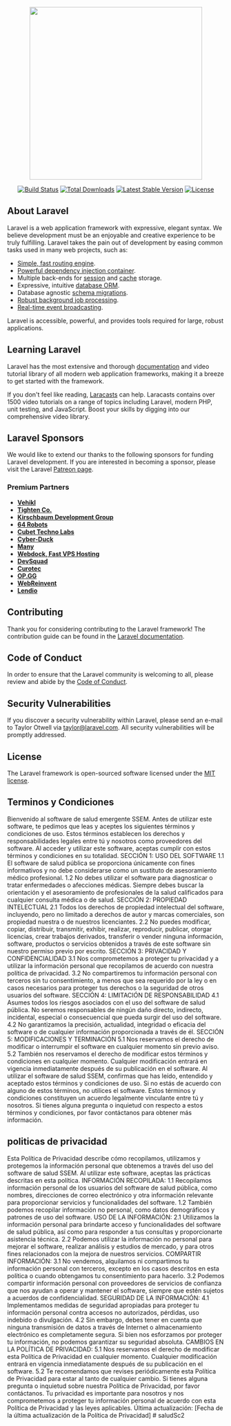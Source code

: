 <p align="center"><a href="https://laravel.com" target="_blank"><img src="https://raw.githubusercontent.com/laravel/art/master/logo-lockup/5%20SVG/2%20CMYK/1%20Full%20Color/laravel-logolockup-cmyk-red.svg" width="400"></a></p>

<p align="center">
<a href="https://travis-ci.org/laravel/framework"><img src="https://travis-ci.org/laravel/framework.svg" alt="Build Status"></a>
<a href="https://packagist.org/packages/laravel/framework"><img src="https://img.shields.io/packagist/dt/laravel/framework" alt="Total Downloads"></a>
<a href="https://packagist.org/packages/laravel/framework"><img src="https://img.shields.io/packagist/v/laravel/framework" alt="Latest Stable Version"></a>
<a href="https://packagist.org/packages/laravel/framework"><img src="https://img.shields.io/packagist/l/laravel/framework" alt="License"></a>
</p>

## About Laravel

Laravel is a web application framework with expressive, elegant syntax. We believe development must be an enjoyable and creative experience to be truly fulfilling. Laravel takes the pain out of development by easing common tasks used in many web projects, such as:

- [Simple, fast routing engine](https://laravel.com/docs/routing).
- [Powerful dependency injection container](https://laravel.com/docs/container).
- Multiple back-ends for [session](https://laravel.com/docs/session) and [cache](https://laravel.com/docs/cache) storage.
- Expressive, intuitive [database ORM](https://laravel.com/docs/eloquent).
- Database agnostic [schema migrations](https://laravel.com/docs/migrations).
- [Robust background job processing](https://laravel.com/docs/queues).
- [Real-time event broadcasting](https://laravel.com/docs/broadcasting).

Laravel is accessible, powerful, and provides tools required for large, robust applications.

## Learning Laravel

Laravel has the most extensive and thorough [documentation](https://laravel.com/docs) and video tutorial library of all modern web application frameworks, making it a breeze to get started with the framework.

If you don't feel like reading, [Laracasts](https://laracasts.com) can help. Laracasts contains over 1500 video tutorials on a range of topics including Laravel, modern PHP, unit testing, and JavaScript. Boost your skills by digging into our comprehensive video library.

## Laravel Sponsors

We would like to extend our thanks to the following sponsors for funding Laravel development. If you are interested in becoming a sponsor, please visit the Laravel [Patreon page](https://patreon.com/taylorotwell).

### Premium Partners

- **[Vehikl](https://vehikl.com/)**
- **[Tighten Co.](https://tighten.co)**
- **[Kirschbaum Development Group](https://kirschbaumdevelopment.com)**
- **[64 Robots](https://64robots.com)**
- **[Cubet Techno Labs](https://cubettech.com)**
- **[Cyber-Duck](https://cyber-duck.co.uk)**
- **[Many](https://www.many.co.uk)**
- **[Webdock, Fast VPS Hosting](https://www.webdock.io/en)**
- **[DevSquad](https://devsquad.com)**
- **[Curotec](https://www.curotec.com/services/technologies/laravel/)**
- **[OP.GG](https://op.gg)**
- **[WebReinvent](https://webreinvent.com/?utm_source=laravel&utm_medium=github&utm_campaign=patreon-sponsors)**
- **[Lendio](https://lendio.com)**

## Contributing

Thank you for considering contributing to the Laravel framework! The contribution guide can be found in the [Laravel documentation](https://laravel.com/docs/contributions).

## Code of Conduct

In order to ensure that the Laravel community is welcoming to all, please review and abide by the [Code of Conduct](https://laravel.com/docs/contributions#code-of-conduct).

## Security Vulnerabilities

If you discover a security vulnerability within Laravel, please send an e-mail to Taylor Otwell via [taylor@laravel.com](mailto:taylor@laravel.com). All security vulnerabilities will be promptly addressed.

## License

The Laravel framework is open-sourced software licensed under the [MIT license](https://opensource.org/licenses/MIT).


## Terminos y Condiciones

Bienvenido al software de salud emergente SSEM. Antes de utilizar este software, te pedimos que leas y aceptes los siguientes términos y condiciones de uso. Estos términos establecen los derechos y responsabilidades legales entre tú y nosotros como proveedores del software. Al acceder y utilizar este software, aceptas cumplir con estos términos y condiciones en su totalidad.
SECCIÓN 1: USO DEL SOFTWARE
1.1 El software de salud pública se proporciona únicamente con fines informativos y no debe considerarse como un sustituto de asesoramiento médico profesional.
1.2 No debes utilizar el software para diagnosticar o tratar enfermedades o afecciones médicas. Siempre debes buscar la orientación y el asesoramiento de profesionales de la salud calificados para cualquier consulta médica o de salud.
SECCIÓN 2: PROPIEDAD INTELECTUAL
2.1 Todos los derechos de propiedad intelectual del software, incluyendo, pero no limitado a derechos de autor y marcas comerciales, son propiedad nuestra o de nuestros licenciantes.
2.2 No puedes modificar, copiar, distribuir, transmitir, exhibir, realizar, reproducir, publicar, otorgar licencias, crear trabajos derivados, transferir o vender ninguna información, software, productos o servicios obtenidos a través de este software sin nuestro permiso previo por escrito.
SECCIÓN 3: PRIVACIDAD Y CONFIDENCIALIDAD
3.1 Nos comprometemos a proteger tu privacidad y a utilizar la información personal que recopilamos de acuerdo con nuestra política de privacidad.
3.2 No compartiremos tu información personal con terceros sin tu consentimiento, a menos que sea requerido por la ley o en casos necesarios para proteger tus derechos o la seguridad de otros usuarios del software.
SECCIÓN 4: LIMITACIÓN DE RESPONSABILIDAD
4.1 Asumes todos los riesgos asociados con el uso del software de salud pública. No seremos responsables de ningún daño directo, indirecto, incidental, especial o consecuencial que pueda surgir del uso del software.
4.2 No garantizamos la precisión, actualidad, integridad o eficacia del software o de cualquier información proporcionada a través de él.
SECCIÓN 5: MODIFICACIONES Y TERMINACIÓN
5.1 Nos reservamos el derecho de modificar o interrumpir el software en cualquier momento sin previo aviso.
5.2 También nos reservamos el derecho de modificar estos términos y condiciones en cualquier momento. Cualquier modificación entrará en vigencia inmediatamente después de su publicación en el software.
Al utilizar el software de salud SSEM, confirmas que has leído, entendido y aceptado estos términos y condiciones de uso. Si no estás de acuerdo con alguno de estos términos, no utilices el software. Estos términos y condiciones constituyen un acuerdo legalmente vinculante entre tú y nosotros.
Si tienes alguna pregunta o inquietud con respecto a estos términos y condiciones, por favor contáctanos para obtener más información.


## politicas de privacidad

Esta Política de Privacidad describe cómo recopilamos, utilizamos y protegemos la información personal que obtenemos a través del uso del software de salud SSEM. Al utilizar este software, aceptas las prácticas descritas en esta política.
INFORMACIÓN RECOPILADA:
1.1 Recopilamos información personal de los usuarios del software de salud pública, como nombres, direcciones de correo electrónico y otra información relevante para proporcionar servicios y funcionalidades del software.
1.2 También podemos recopilar información no personal, como datos demográficos y patrones de uso del software.
USO DE LA INFORMACIÓN:
2.1 Utilizamos la información personal para brindarte acceso y funcionalidades del software de salud pública, así como para responder a tus consultas y proporcionarte asistencia técnica.
2.2 Podemos utilizar la información no personal para mejorar el software, realizar análisis y estudios de mercado, y para otros fines relacionados con la mejora de nuestros servicios.
COMPARTIR INFORMACIÓN:
3.1 No vendemos, alquilamos ni compartimos tu información personal con terceros, excepto en los casos descritos en esta política o cuando obtengamos tu consentimiento para hacerlo.
3.2 Podemos compartir información personal con proveedores de servicios de confianza que nos ayudan a operar y mantener el software, siempre que estén sujetos a acuerdos de confidencialidad.
SEGURIDAD DE LA INFORMACIÓN:
4.1 Implementamos medidas de seguridad apropiadas para proteger tu información personal contra accesos no autorizados, pérdidas, uso indebido o divulgación.
4.2 Sin embargo, debes tener en cuenta que ninguna transmisión de datos a través de Internet o almacenamiento electrónico es completamente segura. Si bien nos esforzamos por proteger tu información, no podemos garantizar su seguridad absoluta.
CAMBIOS EN LA POLÍTICA DE PRIVACIDAD:
5.1 Nos reservamos el derecho de modificar esta Política de Privacidad en cualquier momento. Cualquier modificación entrará en vigencia inmediatamente después de su publicación en el software.
5.2 Te recomendamos que revises periódicamente esta Política de Privacidad para estar al tanto de cualquier cambio.
Si tienes alguna pregunta o inquietud sobre nuestra Política de Privacidad, por favor contáctanos. Tu privacidad es importante para nosotros y nos comprometemos a proteger tu información personal de acuerdo con esta Política de Privacidad y las leyes aplicables.
Última actualización: [Fecha de la última actualización de la Política de Privacidad]
#   s a l u d S c 2  
 